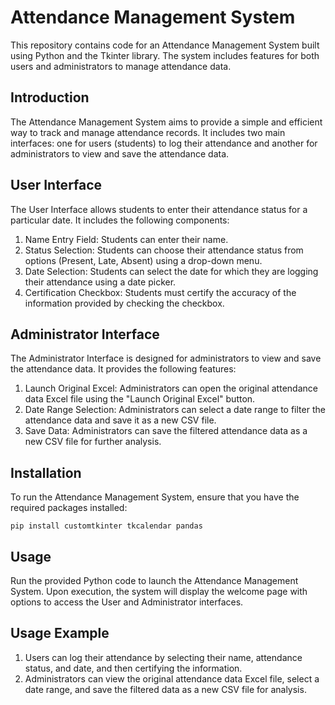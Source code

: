 # Attendance Management System

This repository contains code for an Attendance Management System built using Python and the Tkinter library.
The system includes features for both users and administrators to manage attendance data.

## Introduction

The Attendance Management System aims to provide a simple and efficient way to track and manage attendance records. It includes two main interfaces: one for users (students) to log their attendance and another for administrators to view and save the attendance data.

## User Interface

The User Interface allows students to enter their attendance status for a particular date. It includes the following components:

1. Name Entry Field: Students can enter their name.
2. Status Selection: Students can choose their attendance status from options (Present, Late, Absent) using a drop-down menu.
3. Date Selection: Students can select the date for which they are logging their attendance using a date picker.
4. Certification Checkbox: Students must certify the accuracy of the information provided by checking the checkbox.

## Administrator Interface

The Administrator Interface is designed for administrators to view and save the attendance data. It provides the following features:

1. Launch Original Excel: Administrators can open the original attendance data Excel file using the "Launch Original Excel" button.
2. Date Range Selection: Administrators can select a date range to filter the attendance data and save it as a new CSV file.
3. Save Data: Administrators can save the filtered attendance data as a new CSV file for further analysis.

## Installation

To run the Attendance Management System, ensure that you have the required packages installed:

```shell
pip install customtkinter tkcalendar pandas
```

## Usage

Run the provided Python code to launch the Attendance Management System. Upon execution, the system will display the welcome page with options to access the User and Administrator interfaces.

## Usage Example

1. Users can log their attendance by selecting their name, attendance status, and date, and then certifying the information.
2. Administrators can view the original attendance data Excel file, select a date range, and save the filtered data as a new CSV file for analysis.

